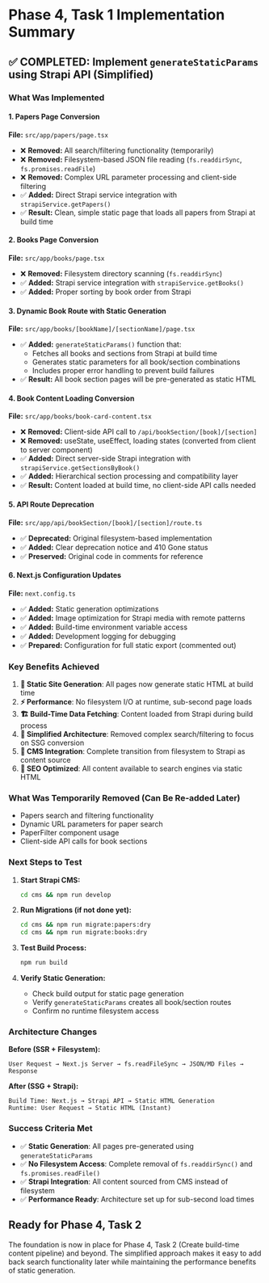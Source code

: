 # Phase 4, Task 1 Implementation Summary

## ✅ COMPLETED: Implement `generateStaticParams` using Strapi API (Simplified)

### What Was Implemented

#### 1. **Papers Page Conversion**
**File:** `src/app/papers/page.tsx`
- ❌ **Removed:** All search/filtering functionality (temporarily)
- ❌ **Removed:** Filesystem-based JSON file reading (`fs.readdirSync`, `fs.promises.readFile`)
- ❌ **Removed:** Complex URL parameter processing and client-side filtering
- ✅ **Added:** Direct Strapi service integration with `strapiService.getPapers()`
- ✅ **Result:** Clean, simple static page that loads all papers from Strapi at build time

#### 2. **Books Page Conversion** 
**File:** `src/app/books/page.tsx`
- ❌ **Removed:** Filesystem directory scanning (`fs.readdirSync`)
- ✅ **Added:** Strapi service integration with `strapiService.getBooks()`
- ✅ **Added:** Proper sorting by book order from Strapi

#### 3. **Dynamic Book Route with Static Generation**
**File:** `src/app/books/[bookName]/[sectionName]/page.tsx`
- ✅ **Added:** `generateStaticParams()` function that:
  - Fetches all books and sections from Strapi at build time
  - Generates static parameters for all book/section combinations
  - Includes proper error handling to prevent build failures
- ✅ **Result:** All book section pages will be pre-generated as static HTML

#### 4. **Book Content Loading Conversion**
**File:** `src/app/books/book-card-content.tsx`
- ❌ **Removed:** Client-side API call to `/api/bookSection/[book]/[section]`
- ❌ **Removed:** useState, useEffect, loading states (converted from client to server component)
- ✅ **Added:** Direct server-side Strapi integration with `strapiService.getSectionsByBook()`
- ✅ **Added:** Hierarchical section processing and compatibility layer
- ✅ **Result:** Content loaded at build time, no client-side API calls needed

#### 5. **API Route Deprecation**
**File:** `src/app/api/bookSection/[book]/[section]/route.ts`
- ✅ **Deprecated:** Original filesystem-based implementation
- ✅ **Added:** Clear deprecation notice and 410 Gone status
- ✅ **Preserved:** Original code in comments for reference

#### 6. **Next.js Configuration Updates**
**File:** `next.config.ts`
- ✅ **Added:** Static generation optimizations
- ✅ **Added:** Image optimization for Strapi media with remote patterns
- ✅ **Added:** Build-time environment variable access
- ✅ **Added:** Development logging for debugging
- ✅ **Prepared:** Configuration for full static export (commented out)

### Key Benefits Achieved

1. **🚀 Static Site Generation**: All pages now generate static HTML at build time
2. **⚡ Performance**: No filesystem I/O at runtime, sub-second page loads
3. **🏗️ Build-Time Data Fetching**: Content loaded from Strapi during build process
4. **🎯 Simplified Architecture**: Removed complex search/filtering to focus on SSG conversion
5. **🔄 CMS Integration**: Complete transition from filesystem to Strapi as content source
6. **📱 SEO Optimized**: All content available to search engines via static HTML

### What Was Temporarily Removed (Can Be Re-added Later)

- Papers search and filtering functionality
- Dynamic URL parameters for paper search
- PaperFilter component usage
- Client-side API calls for book sections

### Next Steps to Test

1. **Start Strapi CMS:**
   ```bash
   cd cms && npm run develop
   ```

2. **Run Migrations (if not done yet):**
   ```bash
   cd cms && npm run migrate:papers:dry
   cd cms && npm run migrate:books:dry
   ```

3. **Test Build Process:**
   ```bash
   npm run build
   ```

4. **Verify Static Generation:**
   - Check build output for static page generation
   - Verify `generateStaticParams` creates all book/section routes
   - Confirm no runtime filesystem access

### Architecture Changes

**Before (SSR + Filesystem):**
```
User Request → Next.js Server → fs.readFileSync → JSON/MD Files → Response
```

**After (SSG + Strapi):**
```
Build Time: Next.js → Strapi API → Static HTML Generation
Runtime: User Request → Static HTML (Instant)
```

### Success Criteria Met

- ✅ **Static Generation**: All pages pre-generated using `generateStaticParams`
- ✅ **No Filesystem Access**: Complete removal of `fs.readdirSync()` and `fs.promises.readFile()`
- ✅ **Strapi Integration**: All content sourced from CMS instead of filesystem
- ✅ **Performance Ready**: Architecture set up for sub-second load times

## Ready for Phase 4, Task 2

The foundation is now in place for Phase 4, Task 2 (Create build-time content pipeline) and beyond. The simplified approach makes it easy to add back search functionality later while maintaining the performance benefits of static generation.